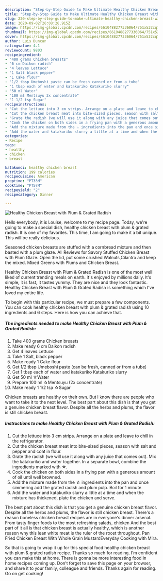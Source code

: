 ```yaml
---
description: "Step-by-Step Guide to Make Ultimate Healthy Chicken Breast with Plum &amp;amp; Grated Radish"
title: "Step-by-Step Guide to Make Ultimate Healthy Chicken Breast with Plum &amp;amp; Grated Radish"
slug: 220-step-by-step-guide-to-make-ultimate-healthy-chicken-breast-with-plum-and-amp-grated-radish
date: 2020-09-02T20:08:28.915Z
image: https://img-global.cpcdn.com/recipes/6610488277336064/751x532cq70/healthy-chicken-breast-with-plum-grated-radish-recipe-main-photo.jpg
thumbnail: https://img-global.cpcdn.com/recipes/6610488277336064/751x532cq70/healthy-chicken-breast-with-plum-grated-radish-recipe-main-photo.jpg
cover: https://img-global.cpcdn.com/recipes/6610488277336064/751x532cq70/healthy-chicken-breast-with-plum-grated-radish-recipe-main-photo.jpg
author: Luis Duncan
ratingvalue: 4.1
reviewcount: 9803
recipeingredient:
- "400 grams Chicken breasts"
- "6 cm Daikon radish"
- "4 leaves Lettuce"
- "1 Salt black pepper"
- "1 Cake flour"
- "1/2 tbsp Umeboshi paste can be fresh canned or from a tube"
- "1 tbsp each of water and katakuriko Katakuriko slurry"
- "50 ml Water"
- "100 ml Mentsuyu 2x concentrate"
- "1 1/2 tsp Sugar"
recipeinstructions:
- "Cut the lettuce into 3 cm strips. Arrange on a plate and leave to chill in the refrigerator."
- "Cut the chicken breast meat into bite-sized pieces, season with salt and pepper and coat in flour."
- "Grate the radish (we will use it along with any juice that comes out). Mix the katakuriko and water together. In a separate bowl, combine the ingredients marked with ☆."
- "Cook the chicken on both sides in a frying pan with a generous amount of oil until well browned."
- "Add the mixture made from the ☆ ingredients into the pan and once simmering add the grated radish and plum pulp. Boil for 1 minute."
- "Add the water and katakuriko slurry a little at a time and when the mixture has thickened, plate the chicken and serve."
categories:
- Recipe
tags:
- healthy
- chicken
- breast

katakunci: healthy chicken breast 
nutrition: 199 calories
recipecuisine: American
preptime: "PT33M"
cooktime: "PT57M"
recipeyield: "2"
recipecategory: Dinner

---
```



![Healthy Chicken Breast with Plum &amp; Grated Radish](https://img-global.cpcdn.com/recipes/6610488277336064/751x532cq70/healthy-chicken-breast-with-plum-grated-radish-recipe-main-photo.jpg)

Hello everybody, it is Louise, welcome to my recipe page. Today, we're going to make a special dish, healthy chicken breast with plum &amp; grated radish. It is one of my favorites. This time, I am going to make it a bit unique. This will be really delicious.

Seasoned chicken breasts are stuffed with a cornbread mixture and then basted with a plum glaze. All Reviews for Savory Stuffed Chicken Breast with Plum Glaze. Open the lid, put some crushed Walnuts,Cilantro and keep the mixed. Mixed Greens with Plums and Chicken Breast.

Healthy Chicken Breast with Plum &amp; Grated Radish is one of the most well liked of current trending meals on earth. It's enjoyed by millions daily. It's simple, it is fast, it tastes yummy. They are nice and they look fantastic. Healthy Chicken Breast with Plum &amp; Grated Radish is something which I've loved my entire life.


To begin with this particular recipe, we must prepare a few components. You can cook healthy chicken breast with plum &amp; grated radish using 10 ingredients and 6 steps. Here is how you can achieve that.

<!--inarticleads1-->

##### The ingredients needed to make Healthy Chicken Breast with Plum &amp; Grated Radish:

1. Take 400 grams Chicken breasts
1. Make ready 6 cm Daikon radish
1. Get 4 leaves Lettuce
1. Take 1 Salt, black pepper
1. Make ready 1 Cake flour
1. Get 1/2 tbsp Umeboshi paste (can be fresh, canned or from a tube)
1. Get 1 tbsp each of water and katakuriko Katakuriko slurry
1. Get 50 ml ☆Water
1. Prepare 100 ml ☆Mentsuyu (2x concentrate)
1. Make ready 1 1/2 tsp ☆Sugar


Chicken breasts are healthy on their own. But I know there are people who want to take it to the next level. The best part about this dish is that you get a genuine chicken breast flavor. Despite all the herbs and plums, the flavor is still chicken breast. 

<!--inarticleads2-->

##### Instructions to make Healthy Chicken Breast with Plum &amp; Grated Radish:

1. Cut the lettuce into 3 cm strips. Arrange on a plate and leave to chill in the refrigerator.
1. Cut the chicken breast meat into bite-sized pieces, season with salt and pepper and coat in flour.
1. Grate the radish (we will use it along with any juice that comes out). Mix the katakuriko and water together. In a separate bowl, combine the ingredients marked with ☆.
1. Cook the chicken on both sides in a frying pan with a generous amount of oil until well browned.
1. Add the mixture made from the ☆ ingredients into the pan and once simmering add the grated radish and plum pulp. Boil for 1 minute.
1. Add the water and katakuriko slurry a little at a time and when the mixture has thickened, plate the chicken and serve.


The best part about this dish is that you get a genuine chicken breast flavor. Despite all the herbs and plums, the flavor is still chicken breast. There&#39;s a reason boneless chicken breast recipes are in everyone&#39;s dinner arsenal. From tasty finger foods to the most refreshing salads, chicken And the best part of it all is that chicken breast is actually healthy, which is another reason why this lean white meat is the ruler of the roost throughout. Pan Fried Chicken Breast With Whole Grain MustardEveryday Cooking with Mira. 

So that is going to wrap it up for this special food healthy chicken breast with plum &amp; grated radish recipe. Thanks so much for reading. I'm confident you can make this at home. There is gonna be more interesting food in home recipes coming up. Don't forget to save this page on your browser, and share it to your family, colleague and friends. Thanks again for reading. Go on get cooking!
